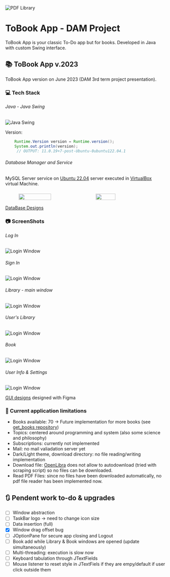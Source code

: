 ![PDF Library](img/logo.png)

# ToBook App - DAM Project

ToBook App is your classic To-Do app but for books. Developed in Java with custom Swing interface.

## :books: ToBook App v.2023

ToBook App version on June 2023 (DAM 3rd term project presentation).

### :computer: Tech Stack

###### Java - Java Swing

![Java Swing](https://i.morioh.com/201107/4363daf9.webp "Java Swing Image")

Version:

```java
	Runtime.Version version = Runtime.version();
    System.out.println(version);
	 // OUTPUT: 11.0.19+7-post-Ubuntu-0ubuntu122.04.1
```

###### Database Manager and Service

MySQL Server service on [Ubuntu 22.04](https://releases.ubuntu.com/jammy/) server executed in [VirtualBox](https://www.virtualbox.org/) virtual Machine.

<h3 style="
			  display: flex;
			  justify-content:center;
			  align-items:center;
">

<img src="https://cdn.jsdelivr.net/gh/devicons/devicon/icons/mysql/mysql-original-wordmark.svg" style="width:45%; margin-right:1em"/>

<img src="https://cdn.jsdelivr.net/gh/devicons/devicon/icons/ubuntu/ubuntu-plain-wordmark.svg" style="width:35%"/>

</h3>

[DataBase Designs](documentation/DataBase/README.md)

### :camera: ScreenShots

###### Log In

![Login Window](screenshots/Login.png)

###### Sign In

![Login Window](screenshots/Signin.png)

###### Library - main window

![Login Window](screenshots/Library.png)

###### User's Library

![Login Window](screenshots/user_library.png)

###### Book

![Login Window](screenshots/Book.png)

###### User Info & Settings

![Login Window](screenshots/userInfo&settings.png)

[GUI designs](documentation/WindowsDesigns/README.md) designed with Figma <img src="https://cdn.jsdelivr.net/gh/devicons/devicon/icons/figma/figma-original.svg" style="width:1em;"/>

### :red_circle: Current application limitations

-  Books available: 70 -> Future implementation for more books (see [get_books repository](https://github.com/CharlyMech/get_books_PDFLibrary))
-  Topics: centered around programming and system (also some science and philosophy)
-  Subscriptions: currently not implemented
-  Mail: no mail valiadation server yet
-  Dark/Light theme, download directory: no file reading/writing implementation
-  Download file: [OpenLibra](https://openlibra.com/) does not allow to autodownload (tried with scraping script) so no files can be downloaded.
-  Read PDF Files: since no files have been downloaded automatically, no pdf file reader has been implemented now.

## :arrows_clockwise: Pendent work to-do & upgrades

-  [ ] Window abstraction
-  [ ] TaskBar logo -> need to change icon size
-  [ ] Data insertion (full)
-  [x] Window drag offset bug
-  [ ] JOptionPane for secure app closing and Logout
-  [ ] Book add while Library & Book windows are opened (update simultaneously)
-  [ ] Multi-threading: execution is slow now
-  [ ] Keyboard tabulation through JTextFields
-  [ ] Mouse listener to reset style in JTextFiels if they are empy/default if user click outside them
